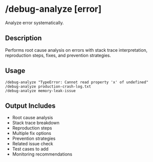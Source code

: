 # /debug-analyze [error]

Analyze error systematically.

## Description
Performs root cause analysis on errors with stack trace interpretation, reproduction steps, fixes, and prevention strategies.

## Usage
```
/debug-analyze "TypeError: Cannot read property 'x' of undefined"
/debug-analyze production-crash-log.txt
/debug-analyze memory-leak-issue
```

## Output Includes
- Root cause analysis
- Stack trace breakdown
- Reproduction steps
- Multiple fix options
- Prevention strategies
- Related issue check
- Test cases to add
- Monitoring recommendations
